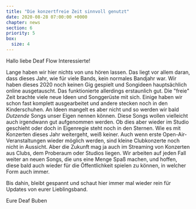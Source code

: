```yaml
---
title: "Die konzertfreie Zeit sinnvoll genutzt"
date: 2020-08-28 07:00:00 +0000
chapter: news
section: 6
priority: 5
box:
  size: 4
---
```


Hallo liebe Deaf Flow Interessierte!

Lange haben wir hier nichts von uns hören lassen.
Das liegt vor allem daran, dass dieses Jahr, wie für viele Bands, kein normales Bandjahr war.
Wir haben dieses 2020 noch keinen Gig gespielt und Songideen hauptsächlich online ausgetauscht.
Das funktionierte allerdings erstaunlich gut.
Die "freie" Zeit brachte viele neue Ideen und Songgerüste mit sich.
Einige haben wir schon fast komplett ausgearbeitet und andere stecken noch in den Kinderschuhen.
An Ideen mangelt es aber nicht und so werden wir bald _Dutzende_ Songs unser Eigen nennen können.
Diese Songs wollen vielleicht auch irgendwann gut aufgenommen werden.
Ob dies aber wieder im Studio geschieht oder doch in Eigenregie steht noch in den Sternen.
Wie es mit Konzerten dieses Jahr weitergeht, weiß keiner.
Auch wenn erste Open-Air-Veranstaltungen wieder möglich werden, sind kleine Clubkonzerte noch nicht in Aussicht.
Aber die Zukunft mag ja auch im Streaming von Konzerten aus Clubs, dem Proberaum oder Studios liegen.
Wir arbeiten auf jeden Fall weiter an neuen Songs, die uns eine Menge Spaß machen, und hoffen, diese bald auch wieder für die Öffentlichkeit spielen zu können, in welcher Form auch immer.

Bis dahin, bleibt gespannt und schaut hier immer mal wieder rein für Updates von eurer Lieblingsband.

Eure Deaf Buben
